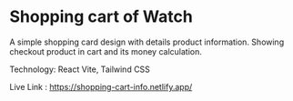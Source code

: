 # Shopping cart of Watch 

A simple shopping card design with details product information. Showing checkout product in cart and its money calculation. </br>

Technology: React Vite, Tailwind CSS </br>

Live Link : https://shopping-cart-info.netlify.app/